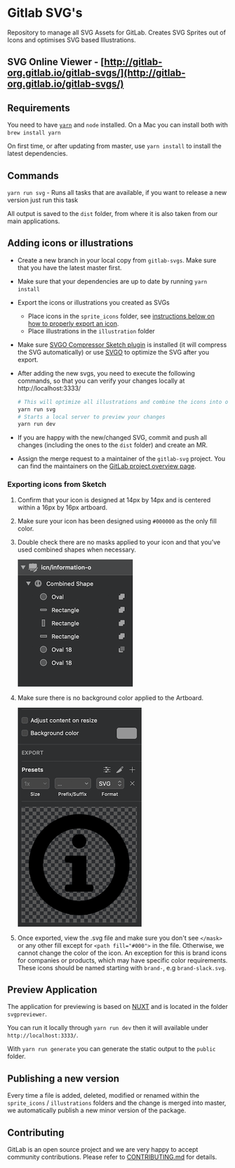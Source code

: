 # Gitlab SVG's

Repository to manage all SVG Assets for GitLab. Creates SVG Sprites out of Icons and optimises SVG based Illustrations.

## SVG Online Viewer - [http://gitlab-org.gitlab.io/gitlab-svgs/](http://gitlab-org.gitlab.io/gitlab-svgs/)

## Requirements

You need to have [`yarn`](https://yarnpkg.com/en/) and `node` installed. On a Mac you can install both with `brew install yarn`

On first time, or after updating from master, use `yarn install` to install the latest dependencies.

## Commands

`yarn run svg` - Runs all tasks that are available, if you want to release a new version just run this task

All output is saved to the `dist` folder, from where it is also taken from our main applications.

## Adding icons or illustrations

- Create a new branch in your local copy from `gitlab-svgs`. Make sure that you have the latest master first.

- Make sure that your dependencies are up to date by running `yarn install`

- Export the icons or illustrations you created as SVGs

  - Place icons in the `sprite_icons` folder, see [instructions below on how to properly export an icon](#exporting-icons-from-sketch).
  - Place illustrations in the `illustration` folder

- Make sure [SVGO Compressor Sketch plugin](https://github.com/bohemiancoding/svgo-compressor) is installed (it will compress the SVG automatically) or use [SVGO](https://github.com/svg/svgo) to optimize the SVG after you export.

- After adding the new svgs, you need to execute the following commands, so that you can verify your changes locally at http://localhost:3333/

  ```bash
  # This will optimize all illustrations and combine the icons into one file
  yarn run svg
  # Starts a local server to preview your changes
  yarn run dev
  ```

- If you are happy with the new/changed SVG, commit and push all changes (including the ones to the `dist` folder) and create an MR.

- Assign the merge request to a maintainer of the `gitlab-svg` project.
  You can find the maintainers on the [GitLab project overview page](https://about.gitlab.com/handbook/engineering/projects#gitlab-svgs).

### Exporting icons from Sketch

1. Confirm that your icon is designed at 14px by 14px and is centered within a 16px by 16px artboard.

1. Make sure your icon has been designed using `#000000` as the only fill color.

1. Double check there are no masks applied to your icon and that you’ve used combined shapes when necessary.

   ![icon-guidelines-no-masks-combined-shapes](./docs/icon-guidelines-no-masks-combined-shapes.png)

1. Make sure there is no background color applied to the Artboard.

   ![icon-guidelines-no-background](./docs/icon-guidelines-no-background.png)

1. Once exported, view the .svg file and make sure you don't see `</mask>` or any other fill except for `<path fill="#000">` in the file. Otherwise, we cannot change the color of the icon. An exception for this is brand icons for companies or products, which may have specific color requirements. These icons should be named starting with `brand-`, e.g `brand-slack.svg`.

## Preview Application

The application for previewing is based on [NUXT](https://nuxtjs.org/) and is located in the folder `svgpreviewer`.

You can run it locally through `yarn run dev` then it will available under `http://localhost:3333/`.

With `yarn run generate` you can generate the static output to the `public` folder.

## Publishing a new version

Every time a file is added, deleted, modified or renamed within the `sprite_icons` / `illustrations` folders
and the change is merged into master, we automatically publish a new minor version of the package.

## Contributing

GitLab is an open source project and we are very happy to accept community contributions. Please refer to [CONTRIBUTING.md](/CONTRIBUTING.md) for details.

